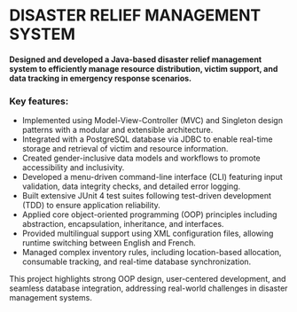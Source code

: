 # DISASTER RELIEF MANAGEMENT SYSTEM 

#### Designed and developed a Java-based disaster relief management system to efficiently manage resource distribution, victim support, and data tracking in emergency response scenarios.

### Key features:
- Implemented using Model-View-Controller (MVC) and Singleton design patterns with a modular and extensible architecture.
- Integrated with a PostgreSQL database via JDBC to enable real-time storage and retrieval of victim and resource information.
- Created gender-inclusive data models and workflows to promote accessibility and inclusivity.
- Developed a menu-driven command-line interface (CLI) featuring input validation, data integrity checks, and detailed error logging.
- Built extensive JUnit 4 test suites following test-driven development (TDD) to ensure application reliability.
- Applied core object-oriented programming (OOP) principles including abstraction, encapsulation, inheritance, and interfaces.
- Provided multilingual support using XML configuration files, allowing runtime switching between English and French.
- Managed complex inventory rules, including location-based allocation, consumable tracking, and real-time database synchronization.

This project highlights strong OOP design, user-centered development, and seamless database integration, addressing real-world challenges in disaster management systems.
